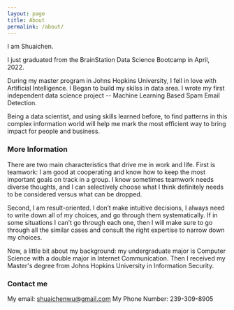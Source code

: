 ```yaml
---
layout: page
title: About
permalink: /about/
---
```


I am Shuaichen.

I just graduated from the BrainStation Data Science Bootcamp in April, 2022.

During my master program in Johns Hopkins University, I fell in love with Artificial Intelligence. I Began to build my skilss in data area. I wrote my first independent data science project -- Machine Learning Based Spam Email Detection.

Being a data scientist, and using skills learned before, to find patterns in this complex information world will help me mark the most efficient way to bring impact for people and business.


### More Information

There are two main characteristics that drive me in work and life. First is teamwork: I am good at cooperating and know how to keep the most important goals on track in a group. I know sometimes teamwork needs diverse thoughts, and I can selectively choose what I think definitely needs to be considered versus what can be dropped.

Second, I am result-oriented. I don’t make intuitive decisions, I always need to write down all of my choices, and go through them systematically. If in some situations I can’t go through each one, then I will make sure to go through all the similar cases and consult the right expertise to narrow down my choices.

Now, a little bit about my background: my undergraduate major is Computer Science with a double major in Internet Communication. Then I received my Master's degree from Johns Hopkins University in Information Security. 

### Contact me

My email: shuaichenwu@gmail.com
My Phone Number: 239-309-8905